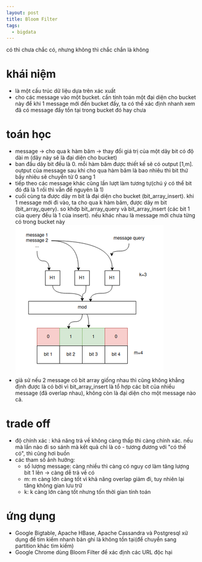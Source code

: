 ```yaml
---
layout: post
title: Bloom Filter
tags:
  - bigdata
---
```


có thì chưa chắc có, nhưng không thì chắc chắn là không

# khái niệm 
- là một cấu trúc dữ liệu dựa trên xác xuất 
- cho các message vào một bucket. cần tính toán một đại diện cho bucket này để khi 1 message mới đến bucket đấy, ta có thể xác định nhanh xem đã có message đấy tồn tại trong bucket đó hay chưa

# toán học

- message -> cho qua k hàm băm -> thay đổi giá trị của một dãy bit có độ dài m (dãy này sẽ là đại diện cho bucket)
- ban đầu dãy bit đều là 0. mỗi hàm băm được thiết kế sẽ có output [1,m]. output của message sau khi cho qua hàm băm là bao nhiêu thì bit thứ bấy nhiêu sẽ chuyển từ 0 sang 1
- tiếp theo các message khác cũng lần lượt làm tương tự(chú ý có thể bit đó đã là 1 rồi thì vẫn để nguyên là 1)
- cuối cùng ta được dãy m bit là đại diện cho bucket (bit_array_insert). khi 1 message mới đi vào, ta cho qua k hàm băm, được dãy m bit (bit_array_query). so khớp bit_array_query và bit_array_insert (các bit 1 của query đều là 1 của insert). nếu khác nhau là message mới chưa từng có trong bucket này
![](../images/2024-02-17_bloom.png)
- giả sử nếu 2 message có bit array giống nhau thì cũng không khẳng định được là có bởi vì bit_array_insert là tổ hợp các bit của nhiều message (đã overlap nhau), không còn là đại diện cho một message nào cả.

# trade off
- độ chính xác : khả năng trả về không càng thấp thì càng chính xác. nếu mà lần nào đi so sánh mà kết quả chỉ là có - tương đương với "có thể có", thì cũng hơi buồn
- các tham số ảnh hưởng: 
  - số lượng message: càng nhiều thì càng có nguy cơ làm tăng lượng bit 1 lên -> càng dễ trả về có
  - m: m càng lớn càng tốt vì khả năng overlap giảm đi, tuy nhiên lại tăng không gian lưu trữ
  - k: k càng lớn càng tốt nhưng tốn thời gian tính toán

# ứng dụng 
- Google Bigtable, Apache HBase, Apache Cassandra và Postgresql xử dụng để tim kiếm nhanh bản ghi là không tồn tại(để chuyển sang partition khác tìm kiếm)
- Google Chrome dùng Bloom Filter để xác định các URL độc hại
